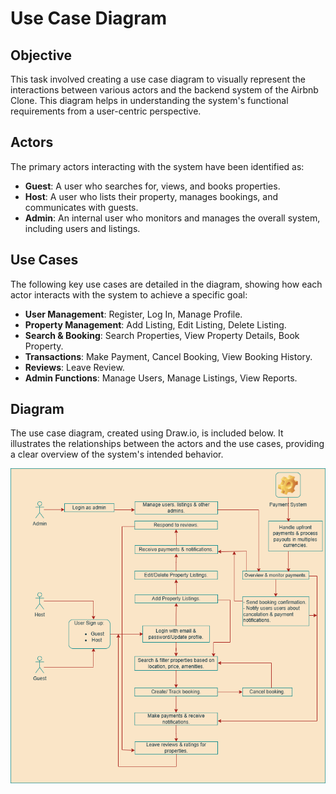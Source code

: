 # Use Case Diagram

## Objective
This task involved creating a use case diagram to visually represent the interactions between various actors and the backend system of the Airbnb Clone. This diagram helps in understanding the system's functional requirements from a user-centric perspective.

## Actors
The primary actors interacting with the system have been identified as:
- **Guest**: A user who searches for, views, and books properties.
- **Host**: A user who lists their property, manages bookings, and communicates with guests.
- **Admin**: An internal user who monitors and manages the overall system, including users and listings.

## Use Cases
The following key use cases are detailed in the diagram, showing how each actor interacts with the system to achieve a specific goal:
- **User Management**: Register, Log In, Manage Profile.
- **Property Management**: Add Listing, Edit Listing, Delete Listing.
- **Search & Booking**: Search Properties, View Property Details, Book Property.
- **Transactions**: Make Payment, Cancel Booking, View Booking History.
- **Reviews**: Leave Review.
- **Admin Functions**: Manage Users, Manage Listings, View Reports.

## Diagram
The use case diagram, created using Draw.io, is included below. It illustrates the relationships between the actors and the use cases, providing a clear overview of the system's intended behavior.

![Airbnb Use Case Diagram](ALX%20Airbnb%20Use%20Case%20Diagram.png)

